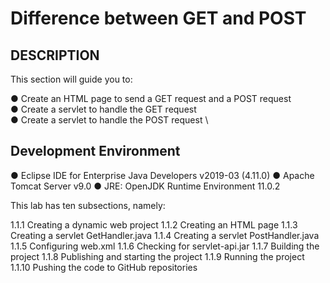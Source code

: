 # Difference between GET and POST

## DESCRIPTION

This section will guide you to:

● Create an HTML page to send a GET request and a POST request \
● Create a servlet to handle the GET request \
● Create a servlet to handle the POST request \

 

## Development Environment

● Eclipse IDE for Enterprise Java Developers v2019-03 (4.11.0)
● Apache Tomcat Server v9.0
● JRE: OpenJDK Runtime Environment 11.0.2

This lab has ten subsections, namely:

1.1.1 Creating a dynamic web project
1.1.2 Creating an HTML page
1.1.3 Creating a servlet GetHandler.java
1.1.4 Creating a servlet PostHandler.java
1.1.5 Configuring web.xml
1.1.6 Checking for servlet-api.jar
1.1.7 Building the project
1.1.8 Publishing and starting the project
1.1.9 Running the project
1.1.10 Pushing the code to GitHub repositories
